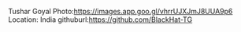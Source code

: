 Tushar Goyal
Photo:https://images.app.goo.gl/vhrrUJXJmJ8UUA9p6
Location: India
githuburl:https://github.com/BlackHat-TG
